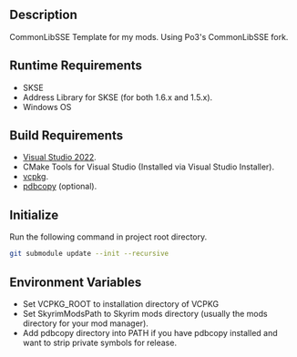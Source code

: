 ## Description
CommonLibSSE Template for my mods. Using Po3's CommonLibSSE fork.

## Runtime Requirements

* SKSE
* Address Library for SKSE (for both 1.6.x and 1.5.x).
* Windows OS

## Build Requirements

* [Visual Studio 2022](https://visualstudio.microsoft.com/vs/).
* CMake Tools for Visual Studio (Installed via Visual Studio Installer).
* [vcpkg](https://github.com/microsoft/vcpkg).
* [pdbcopy](https://support.microsoft.com/en-au/topic/pdbcopy-tool-1eb343a1-52e1-816c-451c-e569cef6b297) (optional).


## Initialize

Run the following command in project root directory.

```bash
git submodule update --init --recursive
```

## Environment Variables
* Set VCPKG_ROOT to installation directory of VCPKG
* Set SkyrimModsPath to Skyrim mods directory (usually the mods directory for your mod manager).
* Add pdbcopy directory into PATH if you have pdbcopy installed and want to strip private symbols for release.
